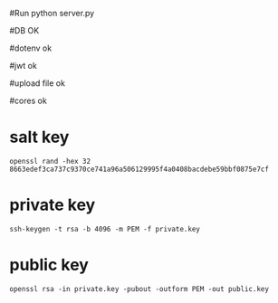 #Run
    python server.py

#DB
    OK

#dotenv
    ok

#jwt
    ok

#upload file
    ok

#cores
    ok
# salt key
    openssl rand -hex 32
    8663edef3ca737c9370ce741a96a506129995f4a0408bacdebe59bbf0875e7cf

# private key
    ssh-keygen -t rsa -b 4096 -m PEM -f private.key
# public key
    openssl rsa -in private.key -pubout -outform PEM -out public.key